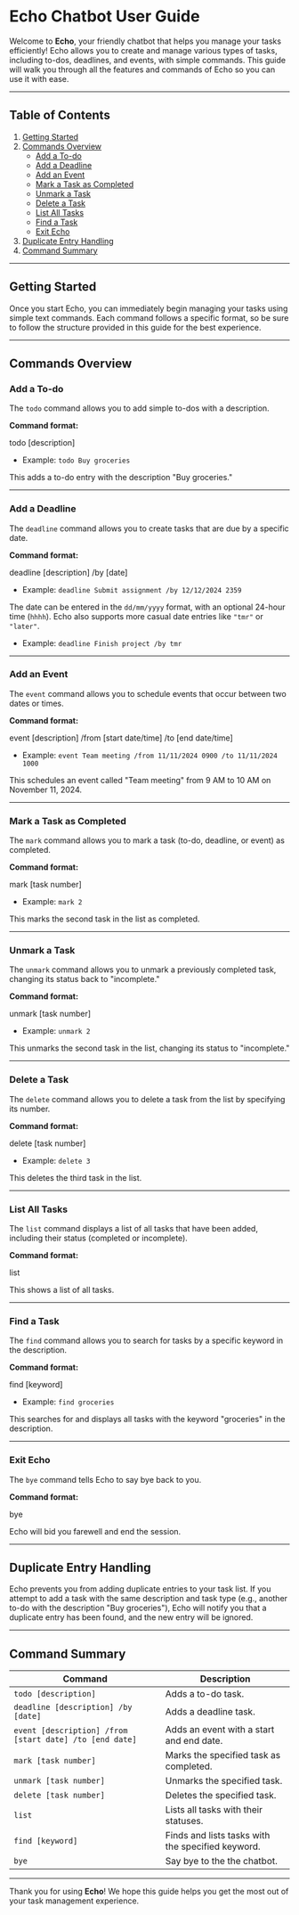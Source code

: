 # Echo Chatbot User Guide

Welcome to **Echo**, your friendly chatbot that helps you manage your tasks efficiently! Echo allows you to create and manage various types of tasks, including to-dos, deadlines, and events, with simple commands. This guide will walk you through all the features and commands of Echo so you can use it with ease.

---

## Table of Contents
1. [Getting Started](#getting-started)
2. [Commands Overview](#commands-overview)
   - [Add a To-do](#add-a-to-do)
   - [Add a Deadline](#add-a-deadline)
   - [Add an Event](#add-an-event)
   - [Mark a Task as Completed](#mark-a-task-as-completed)
   - [Unmark a Task](#unmark-a-task)
   - [Delete a Task](#delete-a-task)
   - [List All Tasks](#list-all-tasks)
   - [Find a Task](#find-a-task)
   - [Exit Echo](#exit-echo)
3. [Duplicate Entry Handling](#duplicate-entry-handling)
4. [Command Summary](#command-summary)

---

## Getting Started

Once you start Echo, you can immediately begin managing your tasks using simple text commands. Each command follows a specific format, so be sure to follow the structure provided in this guide for the best experience.

---

## Commands Overview

### Add a To-do
The `todo` command allows you to add simple to-dos with a description.

**Command format:**

todo [description]


- Example: `todo Buy groceries`

This adds a to-do entry with the description "Buy groceries."

---

### Add a Deadline
The `deadline` command allows you to create tasks that are due by a specific date.

**Command format:**

deadline [description] /by [date]



- Example: `deadline Submit assignment /by 12/12/2024 2359`

The date can be entered in the `dd/mm/yyyy` format, with an optional 24-hour time (`hhhh`). Echo also supports more casual date entries like `"tmr"` or `"later"`.

- Example: `deadline Finish project /by tmr`

---

### Add an Event
The `event` command allows you to schedule events that occur between two dates or times.

**Command format:**

event [description] /from [start date/time] /to [end date/time]



- Example: `event Team meeting /from 11/11/2024 0900 /to 11/11/2024 1000`

This schedules an event called "Team meeting" from 9 AM to 10 AM on November 11, 2024.

---

### Mark a Task as Completed
The `mark` command allows you to mark a task (to-do, deadline, or event) as completed.

**Command format:**

mark [task number]



- Example: `mark 2`

This marks the second task in the list as completed.

---

### Unmark a Task
The `unmark` command allows you to unmark a previously completed task, changing its status back to "incomplete."

**Command format:**

unmark [task number]



- Example: `unmark 2`

This unmarks the second task in the list, changing its status to "incomplete."

---

### Delete a Task
The `delete` command allows you to delete a task from the list by specifying its number.

**Command format:**

delete [task number]



- Example: `delete 3`

This deletes the third task in the list.

---

### List All Tasks
The `list` command displays a list of all tasks that have been added, including their status (completed or incomplete).

**Command format:**

list


This shows a list of all tasks.

---

### Find a Task
The `find` command allows you to search for tasks by a specific keyword in the description.

**Command format:**

find [keyword]



- Example: `find groceries`

This searches for and displays all tasks with the keyword "groceries" in the description.

---

### Exit Echo
The `bye` command tells Echo to say bye back to you.

**Command format:**

bye


Echo will bid you farewell and end the session.

---

## Duplicate Entry Handling

Echo prevents you from adding duplicate entries to your task list. If you attempt to add a task with the same description and task type (e.g., another to-do with the description "Buy groceries"), Echo will notify you that a duplicate entry has been found, and the new entry will be ignored.

---

## Command Summary

| Command | Description                                       |
| --- |---------------------------------------------------|
| `todo [description]` | Adds a to-do task.                                |
| `deadline [description] /by [date]` | Adds a deadline task.                             |
| `event [description] /from [start date] /to [end date]` | Adds an event with a start and end date.          |
| `mark [task number]` | Marks the specified task as completed.            |
| `unmark [task number]` | Unmarks the specified task.                       |
| `delete [task number]` | Deletes the specified task.                       |
| `list` | Lists all tasks with their statuses.              |
| `find [keyword]` | Finds and lists tasks with the specified keyword. |
| `bye` | Say bye to the the chatbot.                       |

---

Thank you for using **Echo**! We hope this guide helps you get the most out of your task management experience.